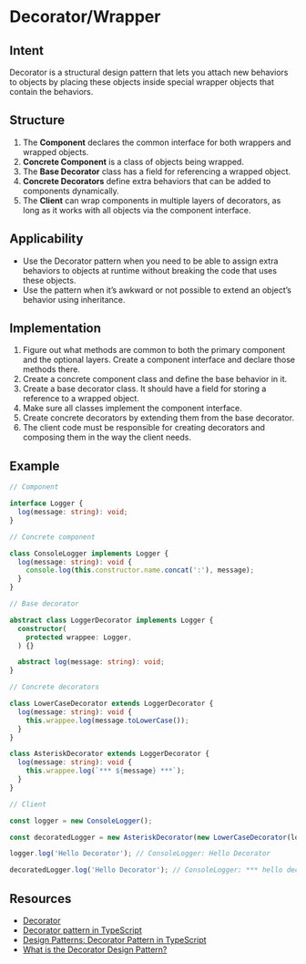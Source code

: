 # Decorator/Wrapper

## Intent

Decorator is a structural design pattern that lets you attach
new behaviors to objects by placing these objects inside
special wrapper objects that contain the behaviors.

## Structure

1. The **Component** declares the common interface for both wrappers
and wrapped objects.
2. **Concrete Component** is a class of objects being wrapped.
3. The **Base Decorator** class has a field for referencing a wrapped
object.
4. **Concrete Decorators** define extra behaviors that can be added
to components dynamically.
5. The **Client** can wrap components in multiple layers of decorators,
as long as it works with all objects via the component
interface.

## Applicability

- Use the Decorator pattern when you need to be able to assign
extra behaviors to objects at runtime without breaking the
code that uses these objects.
- Use the pattern when it’s awkward or not possible to extend
an object’s behavior using inheritance.

## Implementation

1. Figure out what methods are common to both the primary
component and the optional layers. Create a component interface
and declare those methods there.
2. Create a concrete component class and define the base behavior
in it.
3. Create a base decorator class. It should have a field for storing
a reference to a wrapped object.
4. Make sure all classes implement the component interface.
5. Create concrete decorators by extending them from the base
decorator.
6. The client code must be responsible for creating decorators
and composing them in the way the client needs.

## Example

```typescript
// Component

interface Logger {
  log(message: string): void;
}

// Concrete component

class ConsoleLogger implements Logger {
  log(message: string): void {
    console.log(this.constructor.name.concat(':'), message);
  }
}

// Base decorator

abstract class LoggerDecorator implements Logger {
  constructor(
    protected wrappee: Logger,
  ) {}

  abstract log(message: string): void;
}

// Concrete decorators

class LowerCaseDecorator extends LoggerDecorator {
  log(message: string): void {
    this.wrappee.log(message.toLowerCase());
  }
}

class AsteriskDecorator extends LoggerDecorator {
  log(message: string): void {
    this.wrappee.log(`*** ${message} ***`);
  }
}

// Client

const logger = new ConsoleLogger();

const decoratedLogger = new AsteriskDecorator(new LowerCaseDecorator(logger));

logger.log('Hello Decorator'); // ConsoleLogger: Hello Decorator

decoratedLogger.log('Hello Decorator'); // ConsoleLogger: *** hello decorator ***

```

## Resources

- [Decorator](https://refactoring.guru/design-patterns/decorator)
- [Decorator pattern in TypeScript](https://www.jmalvarez.dev/posts/decorator-pattern-typescript)
- [Design Patterns: Decorator Pattern in TypeScript](https://levelup.gitconnected.com/design-patterns-decorator-pattern-in-typescript-ae899692ac05)
- [What is the Decorator Design Pattern?](https://betterprogramming.pub/decorator-c04fae63dfff)
